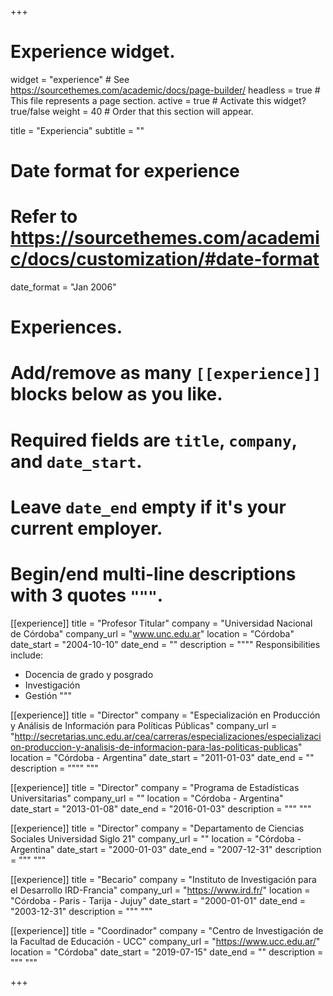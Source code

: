+++
# Experience widget.
widget = "experience"  # See https://sourcethemes.com/academic/docs/page-builder/
headless = true  # This file represents a page section.
active = true  # Activate this widget? true/false
weight = 40  # Order that this section will appear.

title = "Experiencia"
subtitle = ""

# Date format for experience
#   Refer to https://sourcethemes.com/academic/docs/customization/#date-format
date_format = "Jan 2006"

# Experiences.
#   Add/remove as many `[[experience]]` blocks below as you like.
#   Required fields are `title`, `company`, and `date_start`.
#   Leave `date_end` empty if it's your current employer.
#   Begin/end multi-line descriptions with 3 quotes `"""`.
[[experience]]
  title = "Profesor  Titular"
  company = "Universidad Nacional de Córdoba"
  company_url = "www.unc.edu.ar"
  location = "Córdoba"
  date_start = "2004-10-10"
  date_end = ""
  description = """"
  Responsibilities include:
  
  * Docencia de grado y posgrado
  * Investigación
  * Gestión
  """

[[experience]]
  title = "Director"
  company = "Especialización en Producción y Análisis de Información para Políticas Públicas"
  company_url = "http://secretarias.unc.edu.ar/cea/carreras/especializaciones/especializacion-produccion-y-analisis-de-informacion-para-las-politicas-publicas"
  location = "Córdoba - Argentina"
  date_start = "2011-01-03"
  date_end = ""
  description = """"
  """

[[experience]]
  title = "Director"
  company = "Programa de Estadísticas Universitarias"
  company_url = ""
  location = "Córdoba - Argentina"
  date_start = "2013-01-08"
  date_end = "2016-01-03"
  description = """
  """

[[experience]]
  title = "Director"
  company = "Departamento de Ciencias Sociales Universidad Siglo 21"
  company_url = ""
  location = "Córdoba - Argentina"
  date_start = "2000-01-03"
  date_end = "2007-12-31"
  description = """
  """

[[experience]]
  title = "Becario"
  company = "Instituto de Investigación para el Desarrollo IRD-Francia"
  company_url = "https://www.ird.fr/"
  location = "Córdoba - Paris - Tarija - Jujuy"
  date_start = "2000-01-01"
  date_end = "2003-12-31"
  description = """
  """

[[experience]]
  title = "Coordinador"
  company = "Centro de Investigación de la Facultad de Educación - UCC"
  company_url = "https://www.ucc.edu.ar/"
  location = "Córdoba"
  date_start = "2019-07-15"
  date_end = ""
  description = """
  """

+++
